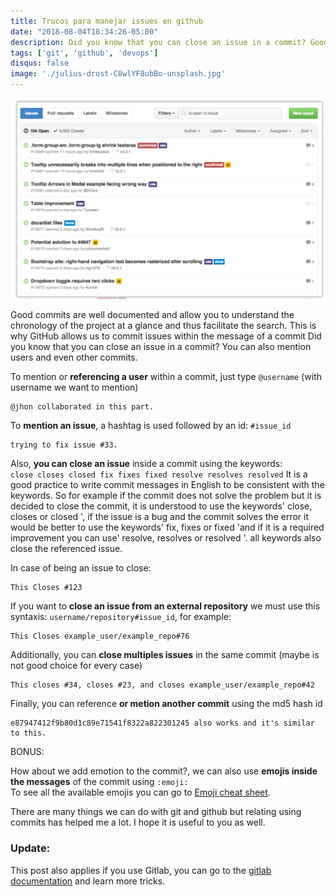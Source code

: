 ```yaml
---
title: Trucos para manejar issues en github
date: "2018-08-04T18:34:26-05:00"
description: Did you know that you can close an issue in a commit? Good commits are well documented and allow you to understand the chronology of the project at a glance and thus facilitate the search. This is why GitHub allows us to manage issues within the message of the commit.
tags: ['git', 'github', 'devops']
disqus: false
image: './julius-drost-C8wlYF8ubBo-unsplash.jpg'
---
```


![ejemplo de github-issues](./github-issues-1024x653.png)

Good commits are well documented and allow you to understand the chronology of the project at a glance and thus facilitate the search. This is why GitHub allows us to commit issues within the message of a commit Did you know that you can close an issue in a commit? You can also mention users and even other commits.

To mention or **referencing a user** within a commit, just type `@username` (with username we want to mention)

```
@jhon collaborated in this part.
```

To **mention an issue**, a hashtag is used followed by an id: `#issue_id`

```
trying to fix issue #33.
```

Also, **you can close an issue** inside a commit using the keywords:  
`close closes closed fix fixes fixed resolve resolves resolved`
It is a good practice to write commit messages in English to be consistent with the keywords.
So for example if the commit does not solve the problem but it is decided to close the commit, it is understood to use the keywords' close, closes or closed ', if the issue is a bug and the commit solves the error it would be better to use the keywords' fix, fixes or fixed 'and if it is a required improvement you can use' resolve, resolves or resolved '. all keywords also close the referenced issue.

In case of being an issue to close:

```
This Closes #123
```

If you want to **close an issue from an external repository** we must use this syntaxis: `username/repository#issue_id`, for example:

```
This Closes example_user/example_repo#76
```

Additionally, you can **close multiples issues** in the same commit (maybe is not good choice for every case)

```
This closes #34, closes #23, and closes example_user/example_repo#42
```

Finally,  you can reference **or metion another commit** using the md5 hash id  

```
e87947412f9b80d1c89e71541f8322a822301245 also works and it's similar to this.
```

BONUS:

How about we add emotion to the commit?, we can also use **emojis inside the messages** of the commit using `:emoji:`  
To see all the available emojis you can go to [Emoji cheat sheet](https://www.webpagefx.com/tools/emoji-cheat-sheet/).

There are many things we can do with git and github but relating using commits has helped me a lot. I hope it is useful to you as well.

### Update:

This post also applies if you use Gitlab, you can go to the [gitlab documentation](https://docs.gitlab.com/ee/user/project/issues/closing_issues.html) and learn more tricks.